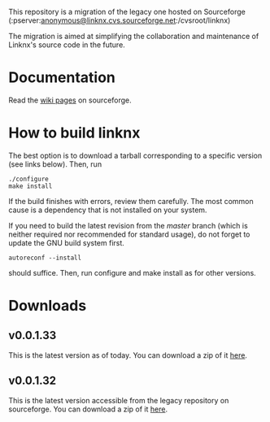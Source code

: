 This repository is a migration of the legacy one hosted on Sourceforge
(:pserver:anonymous@linknx.cvs.sourceforge.net:/cvsroot/linknx)

The migration is aimed at simplifying the collaboration and maintenance of
Linknx's source code in the future.

# Documentation
Read the [wiki pages](https://sourceforge.net/p/linknx/wiki/Main_Page/) on sourceforge.

# How to build linknx
The best option is to download a tarball corresponding to a specific version (see links below). Then, run
```
./configure
make install
```
If the build finishes with errors, review them carefully. The most common cause is a dependency that is not installed on your system.

If you need to build the latest revision from the *master* branch (which is neither required nor recommended for standard usage), do not forget to update the GNU build system first.
```
autoreconf --install
```
should suffice. Then, run configure and make install as for other versions.

# Downloads
## v0.0.1.33
This is the latest version as of today. You can download a zip
of it [here](https://github.com/linknx/linknx/archive/v0.0.1.33.zip).

## v0.0.1.32
This is the latest version accessible from the legacy repository on sourceforge. You can download a zip
of it [here](https://github.com/linknx/linknx/archive/v0.0.1.32.zip).

